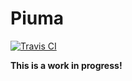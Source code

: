 # Piuma

[![Travis CI](https://img.shields.io/travis/com/bit2technology/piuma-apple.svg)](https://travis-ci.com/bit2technology/piuma-apple)

**This is a work in progress!**
